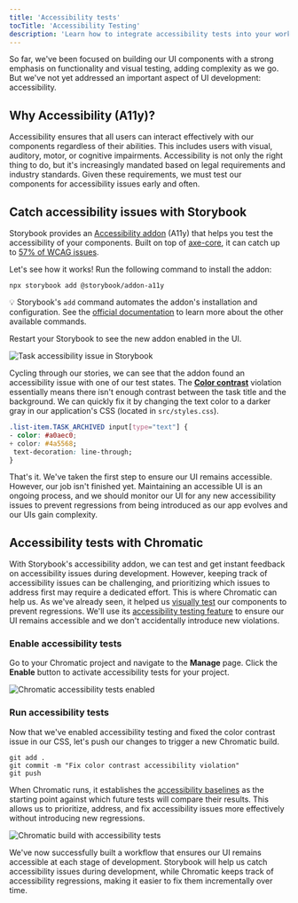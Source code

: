 ```yaml
---
title: 'Accessibility tests'
tocTitle: 'Accessibility Testing'
description: 'Learn how to integrate accessibility tests into your workflow'
---
```


So far, we've been focused on building our UI components with a strong emphasis on functionality and visual testing, adding complexity as we go. But we've not yet addressed an important aspect of UI development: accessibility.

## Why Accessibility (A11y)?

Accessibility ensures that all users can interact effectively with our components regardless of their abilities. This includes users with visual, auditory, motor, or cognitive impairments. Accessibility is not only the right thing to do, but it's increasingly mandated based on legal requirements and industry standards. Given these requirements, we must test our components for accessibility issues early and often.

## Catch accessibility issues with Storybook

Storybook provides an [Accessibility addon](https://storybook.js.org/addons/@storybook/addon-a11y) (A11y) that helps you test the accessibility of your components. Built on top of [axe-core](https://github.com/dequelabs/axe-core), it can catch up to [57% of WCAG issues](https://www.deque.com/blog/automated-testing-study-identifies-57-percent-of-digital-accessibility-issues/).

Let's see how it works! Run the following command to install the addon:

```shell
npx storybook add @storybook/addon-a11y
```

<div class="aside">

💡 Storybook's `add` command automates the addon's installation and configuration. See the [official documentation](https://storybook.js.org/docs/api/cli-options) to learn more about the other available commands.

</div>

Restart your Storybook to see the new addon enabled in the UI.

![Task accessibility issue in Storybook](/intro-to-storybook/accessibility-issue-task-angular-9-0.png)

Cycling through our stories, we can see that the addon found an accessibility issue with one of our test states. The [**Color contrast**](https://dequeuniversity.com/rules/axe/4.10/color-contrast?application=axeAPI) violation essentially means there isn't enough contrast between the task title and the background. We can quickly fix it by changing the text color to a darker gray in our application's CSS (located in `src/styles.css`).

```diff:title=src/styles.css
.list-item.TASK_ARCHIVED input[type="text"] {
- color: #a0aec0;
+ color: #4a5568;
 text-decoration: line-through;
}
```

That's it. We've taken the first step to ensure our UI remains accessible. However, our job isn't finished yet. Maintaining an accessible UI is an ongoing process, and we should monitor our UI for any new accessibility issues to prevent regressions from being introduced as our app evolves and our UIs gain complexity.

## Accessibility tests with Chromatic

With Storybook's accessibility addon, we can test and get instant feedback on accessibility issues during development. However, keeping track of accessibility issues can be challenging, and prioritizing which issues to address first may require a dedicated effort. This is where Chromatic can help us. As we've already seen, it helped us [visually test](/intro-to-storybook/angular/en/test/) our components to prevent regressions. We'll use its [accessibility testing feature](https://www.chromatic.com/docs/accessibility) to ensure our UI remains accessible and we don't accidentally introduce new violations.

### Enable accessibility tests

Go to your Chromatic project and navigate to the **Manage** page. Click the **Enable** button to activate accessibility tests for your project.

![Chromatic accessibility tests enabled](/intro-to-storybook/chromatic-a11y-tests-enabled.png)

### Run accessibility tests

Now that we've enabled accessibility testing and fixed the color contrast issue in our CSS, let's push our changes to trigger a new Chromatic build.

```shell:clipboard=false
git add .
git commit -m "Fix color contrast accessibility violation"
git push
```

When Chromatic runs, it establishes the [accessibility baselines](https://www.chromatic.com/docs/accessibility/#what-is-an-accessibility-baseline) as the starting point against which future tests will compare their results. This allows us to prioritize, address, and fix accessibility issues more effectively without introducing new regressions.

<!--

TODO: Follow up with Design for an updated asset
 - Needs a React and non-React version to ensure parity with the tutorial
 -->

![Chromatic build with accessibility tests](/intro-to-storybook/chromatic-build-a11y-tests-non-react.png)

We've now successfully built a workflow that ensures our UI remains accessible at each stage of development. Storybook will help us catch accessibility issues during development, while Chromatic keeps track of accessibility regressions, making it easier to fix them incrementally over time.
